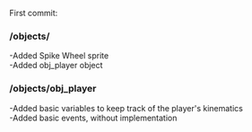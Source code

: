 First commit: 

### /objects/
-Added Spike Wheel sprite \
-Added obj_player object

### /objects/obj_player
-Added basic variables to keep track of the player's kinematics \
-Added basic events, without implementation

